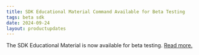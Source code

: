 ```yaml
---
title: SDK Educational Material Command Available for Beta Testing
tags: beta sdk
date: 2024-09-24
layout: productupdates
---
```


The SDK Educational Material is now available for beta testing. [Read more.](/product-updates/commands-module) 